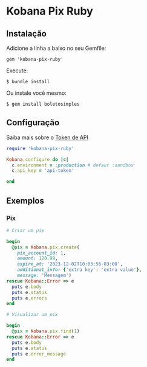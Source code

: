 # Kobana Pix Ruby

## Instalação

Adicione a linha a baixo no seu Gemfile:

    gem 'kobana-pix-ruby'

Execute:

    $ bundle install

Ou instale você mesmo:

    $ gem install boletosimples

## Configuração

Saiba mais sobre o [Token de API ](https://developers.kobana.com.br/reference/token-de-acesso)

```ruby
require 'kobana-pix-ruby'

Kobana.configure do |c|
  c.environment = :production # defaut :sandbox
  c.api_key = 'api-token'

end
```

## Exemplos

### Pix

```ruby
# Criar um pix

begin
  @pix = Kobana.pix.create(
    pix_account_id: 1,
    amount: 120.99,
    expire_at: '2023-12-02T10:03:56-03:00',
    additional_info: {'extra key': 'extra value'},
    message: 'Mensagem')
rescue Kobana::Error => e
  puts e.body
  puts e.status
  puts e.errors
end

# Visualizar um pix

begin
  @pix = Kobana.pix.find(1)
rescue Kobana::Error => e
  puts e.body
  puts e.status
  puts e.error_message
end
```
